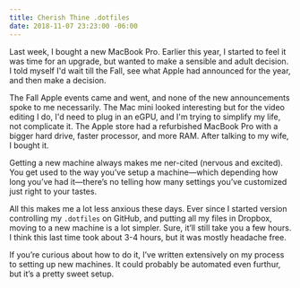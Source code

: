 ```yaml
---
title: Cherish Thine .dotfiles
date: 2018-11-07 23:23:00 -06:00
---
```


Last week, I bought a new MacBook Pro. Earlier this year, I started to feel it was time for an upgrade, but wanted to make a sensible and adult decision. I told myself I'd wait till the Fall, see what Apple had announced for the year, and then make a decision.

The Fall Apple events came and went, and none of the new announcements spoke to me necessarily. The Mac mini looked interesting but for the video editing I do, I'd need to plug in an eGPU, and I'm trying to simplify my life, not complicate it. The Apple store had a refurbished MacBook Pro with a bigger hard drive, faster processor, and more RAM. After talking to my wife, I bought it.

Getting a new machine always makes me ner-cited (nervous and excited). You get used to the way you’ve setup a machine—which depending how long you’ve had it—there’s no telling how many settings you’ve customized just right to your tastes.

All this makes me a lot less anxious these days. Ever since I started version controlling my `.dotfiles` on GitHub, and putting all my files in Dropbox, moving to a new machine is a lot simpler. Sure, it’ll still take you a few hours. I think this last time took about 3-4 hours, but it was mostly headache free.

If you’re curious about how to do it, I’ve written extensively on my process to setting up new machines. It could probably be automated even furthur, but it’s a pretty sweet setup.